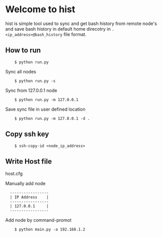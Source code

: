 # Welcome to hist

hist is simple tool used to sync and get bash history from remote node's and
save bash history in default home direcotry in ```.<ip_address>@bash_history``` file format.


How to run
-----------

```
    $ python run.py
```

Sync all nodes
```
    $ python run.py -s
```

Sync from 127.0.0.1 node
```
    $ python run.py -m 127.0.0.1
```

Save sync file in user defined location
```
    $ python run.py -m 127.0.0.1 -d .
```


Copy ssh key
-------------

```
    $ ssh-copy-id <node_ip_address> 
```

Write Host file
---------------

host.cfg

Manually add node 

```
  -----------------
  | IP Address    |
  -----------------
  | 127.0.0.1     |
  -----------------
```

Add node by command-promot
```
    $ python main.py -a 192.168.1.2
```

